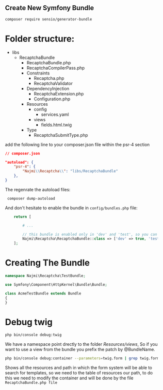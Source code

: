 <h2 class="article-title"> Create New Symfony Bundle </h2>


```bash
composer require sensio/generator-bundle
```

# Folder structure:

- libs
    - RecaptchaBundle
        - RecaptchaBundle.php
        - RecaptchaCompilerPass.php
        - Constraints
            - Recaptcha.php
            - RecaptchaValidator
        - DependencyInjection
            - RecaptchaExtension.php
            - Configuration.php
        - Resources
            - config
                - services.yaml
            - views
                - fields.html.twig
        - Type
            - RecaptchaSubmitType.php


add the following line to your composer.json file within the psr-4 section
```json
// composer.json

"autoload": {
    "psr-4": {
        "Najmi\\Recaptcha\\": "libs/RecaptchaBundle"
    },
}
```
The regenrate the autoload files:

```bash
 composer dump-autoload
 ```

And don't hesitate to enable the bundle in `config/bundles.php` file:

```php
    return [

        # ...

        // this bundle is enabled only in 'dev' and 'test', so you can't use it in 'prod'
        Najmi\Recaptcha\RecaptchaBundle::class => ['dev' => true, 'test' => true],
    ];
```

# Creating The Bundle

```php
namespace Najmi\Recaptcha\TestBundle;

use Symfony\Component\HttpKernel\Bundle\Bundle;

class AcmeTestBundle extends Bundle
{
}
```




# Debug twig

```bash
php bin/console debug:twig
```

We have a namespace point drectly to the folder *Resources/views*, So if you want to use a view from the bundle you prefix the patch by @BundleName.

```bash
php bin/console debug:container --parameters=twig.form | grep twig.form.resources
```
Shows all the resources and path in which the form system will be able to search for templates,
 so we need to the table of resources our path, to do this we need to modify the container and will be done by the file `RecaptchaBundle.php file`
